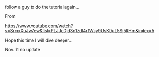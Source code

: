follow a guy to do the tutorial again...

From: 

https://www.youtube.com/watch?v=SrmxXuJw7ew&list=PLJJcOjd3n1Zdl4rfWuy9UsKDuL5Sj5RHm&index=5

Hope this time I will dive deeper...

Nov. 11 no update
